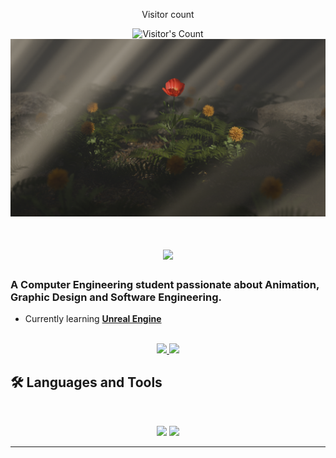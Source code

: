 <div align="center"> 
  <p>Visitor count</p>
  <img src="https://profile-counter.glitch.me/Tubsterlol/count.svg" alt="Visitor's Count" />
</div>

<img src="https://github.com/Tubsterlol/Tubsterlol/blob/main/untitled.png" alt="Wild Rose">

<h1 align="center">
    <img src="https://readme-typing-svg.herokuapp.com/?font=Inter&size=48&center=true&vCenter=true&width=500&height=70&color=4493F8&duration=4000&lines=Hi+There!+👋;+I'm+Asit!;" />
</h1>

### A Computer Engineering student passionate about Animation, Graphic Design and Software Engineering.

- Currently learning **[Unreal Engine](https://www.udemy.com/course/ue5-ultimate-bp-course/?couponCode=25BBPMXINACTIVE)**

<br>

<div align="center">
  <a href="asit.patel15@outlook.com">
    <img src="https://img.shields.io/badge/Gmail-333333?style=for-the-badge&logo=gmail&logoColor=red" />
  </a>
  <a href="https://www.linkedin.com/in/asit-patel-aa7871282/" target="_blank">
    <img src="https://img.shields.io/badge/LinkedIn-0077B5?style=for-the-badge&logo=linkedin&logoColor=white" target="_blank" />
  </a>
</div>

## 🛠️ Languages and Tools

<br>

<p align="center">
  <img src="https://skillicons.dev/icons?i=java,ts,nodejs,react,mongodb,postgres" />
  <img src="https://skillicons.dev/icons?i=html,css,js,redux,d3,git,python,c" />
</p>

<hr>
